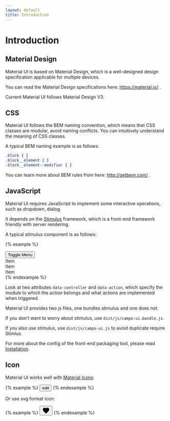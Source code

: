 ```yaml
---
layout: default
title: Introduction
---
```


# Introduction

## Material Design

Material UI is based on Material Design, which is a well-designed design specification applicable for multiple devices.

You can read the Material Design specifications here: https://material.io/ .

Current Material UI follows Material Design V3.

## CSS

Material UI follows the BEM naming convention, which means that CSS classes are modular, avoid naming conflicts. You can intuitively understand the meaning of CSS classes.

A typical BEM naming example is as follows:

```css
.block { }
.block__element { }
.block__element--modifier { }
```

You can learn more about BEM rules from here: http://getbem.com/ .

## JavaScript

Material UI requires JavaScript to implement some interactive operations, such as dropdown, dialog.

It depends on the [Stimulus](https://stimulusjs.org/) framework, which is a front-end framework friendly with server rendering.

A typical stimulus component is as follows:

{% example %}
<div class="dropdown" data-controller="dropdown">
  <button type="button" class="button button--filled" data-action="dropdown#toggle">Toggle Menu</button>
  <div class="dropdown__container">
    <div class="dropdown__item">Item</div>
    <div class="dropdown__item">Item</div>
    <div class="dropdown__item">Item</div>
  </div>
</div>
{% endexample %}

Look at two attributes `data-controller` and `data-action`, which specify the module to which the action belongs and what actions are implemented when triggered.

Material UI provides two js files, one bundles stimulus and one does not.

If you don’t want to worry about stimulus, use `dist/js/campo-ui.bundle.js`.

If you also use stimulus, use `dist/js/campo-ui.js` to avoid duplicate require Stimlus.

For more about the config of the front-end packaging tool, please read [Installation](/installation.html).

## Icon

Material UI works well with [Material Icons](https://fonts.google.com/icons?selected=Material+Icons):

{% example %}
<button type="button" class="button button--icon">
  <span class="material-icons">edit</span>
</button>
{% endexample %}

Or use svg format icon:

{% example %}
<button type="button" class="button button--icon">
  <svg xmlns="http://www.w3.org/2000/svg" height="24" viewBox="0 0 24 24" width="24"><path d="M0 0h24v24H0z" fill="none"/><path d="M12 21.35l-1.45-1.32C5.4 15.36 2 12.28 2 8.5 2 5.42 4.42 3 7.5 3c1.74 0 3.41.81 4.5 2.09C13.09 3.81 14.76 3 16.5 3 19.58 3 22 5.42 22 8.5c0 3.78-3.4 6.86-8.55 11.54L12 21.35z"/></svg>
</button>
{% endexample %}
